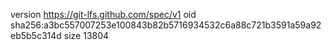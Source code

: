 version https://git-lfs.github.com/spec/v1
oid sha256:a3bc557007253e100843b82b5716934532c6a88c721b3591a59a92eb5b5c314d
size 13804
